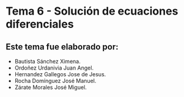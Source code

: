 # Tema 6 - Solución de ecuaciones diferenciales


  ## Este tema fue elaborado por:
  - Bautista Sánchez Ximena.
  - Ordoñez Urdanivia Juan Angel.
  - Hernandez Gallegos Jose de Jesus.
  - Rocha Domínguez José Manuel.
  - Zárate Morales José Miguel.